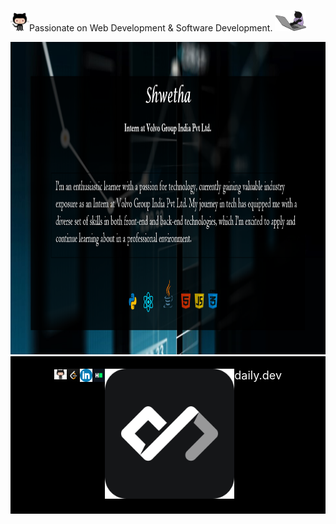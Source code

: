 <div>
  <span>
   <p> <img src='https://github.com/Shwetha-75/Shwetha-75/blob/main/octocat-829c0067cec9.png?raw=true' height='30px'>Passionate on Web Development & Software Development. <img src='https://github.com/Shwetha-75/Shwetha-75/blob/main/coding.gif?raw=true' width='50px'>
    </p>
  </span>
  <img src='https://github.com/Shwetha-75/Shwetha-75/blob/main/Picture1.jpg?raw=true' height='500px'>
</div>
<footer style="background-color: black; padding: 20px;">
  <div style="display: flex; justify-content: space-between; padding: 0 50px; color: white; font-size: 18px;">
    <a href="https://github.com/Shwetha-75" style="text-decoration: none; color: white;"><img src='https://github.com/Shwetha-75/Shwetha-75/blob/main/github.gif?raw=true' width='50px'></a>
    <a href="#" style="text-decoration: none; color: white;"><img src='https://github.com/Shwetha-75/Shwetha-75/blob/main/images.jpg?raw=true' width='50px'></a>
    <a href="#" style="text-decoration: none; color: white;"><img src='https://github.com/Shwetha-75/Shwetha-75/blob/main/317750_linkedin_icon.png?raw=true' width='50px'></a>
    <a href="#" style="text-decoration: none; color: white;"><img src='https://github.com/Shwetha-75/Shwetha-75/blob/main/HackerRank_Icon-1000px.png?raw=true' width='50px'></a>
    <a href="#" style="text-decoration: none; color: white;"><img src='https://github.com/Shwetha-75/images/blob/master/unnamed.png?raw=true'></a>
    <a href="#" style="text-decoration: none; color: white;">daily.dev</a>
  </div>
</footer>

